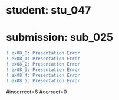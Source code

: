 # student: stu_047
# submission: sub_025

```diff
! ex08_0: Presentation Error
! ex08_1: Presentation Error
! ex08_2: Presentation Error
! ex08_3: Presentation Error
! ex08_4: Presentation Error
! ex08_5: Presentation Error
```
#incorrect=6
#correct=0
